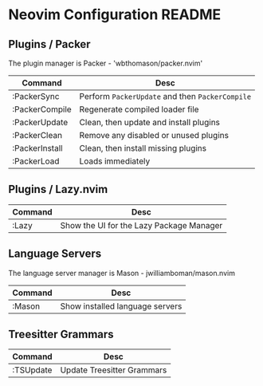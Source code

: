 # Neovim Configuration README

## Plugins / Packer 

The plugin manager is Packer - 'wbthomason/packer.nvim'

| Command              | Desc                                            |
|----------------------|-------------------------------------------------|
| :PackerSync          | Perform `PackerUpdate` and then `PackerCompile` |
| :PackerCompile       | Regenerate compiled loader file                 |
| :PackerUpdate        | Clean, then update and install plugins          |
| :PackerClean         | Remove any disabled or unused plugins           |
| :PackerInstall       | Clean, then install missing plugins             |
| :PackerLoad <plugin> | Loads <plugin> immediately                      |

## Plugins / Lazy.nvim 

| Command              | Desc                                            |
|----------------------|-------------------------------------------------|
| :Lazy                | Show the UI for the Lazy Package Manager        |

## Language Servers

The language server manager is Mason - jwilliamboman/mason.nvim

| Command | Desc                            |
|---------|---------------------------------|
| :Mason  | Show installed language servers |

## Treesitter Grammars

| Command   | Desc                       |
|-----------|----------------------------|
| :TSUpdate | Update Treesitter Grammars |

